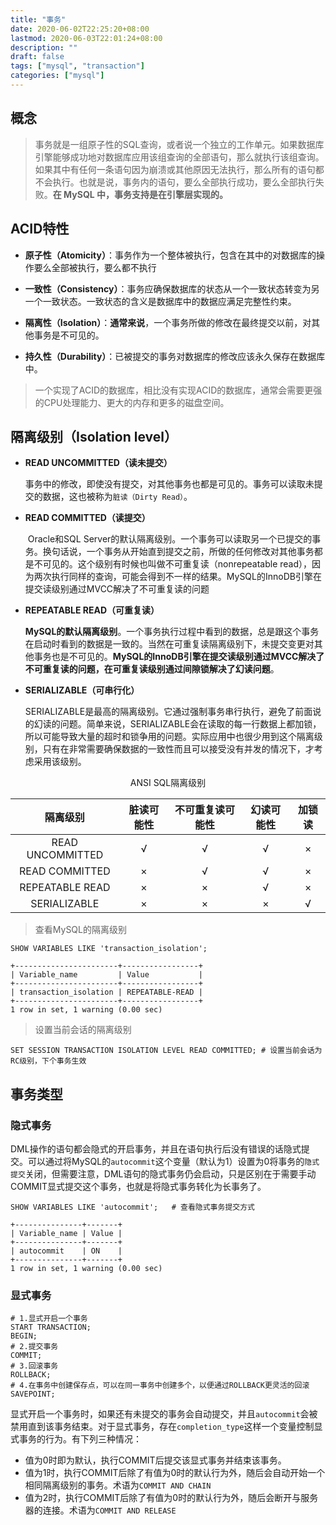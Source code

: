 ```yaml
---
title: "事务"
date: 2020-06-02T22:25:20+08:00
lastmod: 2020-06-03T22:01:24+08:00
description: ""
draft: false
tags: ["mysql", "transaction"]
categories: ["mysql"]
---
```


## 概念

> 事务就是一组原子性的SQL查询，或者说一个独立的工作单元。如果数据库引擎能够成功地对数据库应用该组查询的全部语句，那么就执行该组查询。如果其中有任何一条语句因为崩溃或其他原因无法执行，那么所有的语句都不会执行。也就是说，事务内的语句，要么全部执行成功，要么全部执行失败。**在 MySQL 中，事务支持是在引擎层实现的。**

## ACID特性

- **原子性（Atomicity）**：事务作为一个整体被执行，包含在其中的对数据库的操作要么全部被执行，要么都不执行

- **一致性（Consistency）**：事务应确保数据库的状态从一个一致状态转变为另一个一致状态。一致状态的含义是数据库中的数据应满足完整性约束。

- **隔离性（Isolation）**：**通常来说**，一个事务所做的修改在最终提交以前，对其他事务是不可见的。

- **持久性（Durability）**：已被提交的事务对数据库的修改应该永久保存在数据库中。

  

> 一个实现了ACID的数据库，相比没有实现ACID的数据库，通常会需要更强的CPU处理能力、更大的内存和更多的磁盘空间。

## 隔离级别（Isolation level）

* **READ UNCOMMITTED（读未提交）**

  ​		事务中的修改，即使没有提交，对其他事务也都是可见的。事务可以读取未提交的数据，这也被称为`脏读（Dirty Read）`。

* **READ COMMITTED（读提交）**

  ​		Oracle和SQL Server的默认隔离级别。一个事务可以读取另一个已提交的事务。换句话说，一个事务从开始直到提交之前，所做的任何修改对其他事务都是不可见的。这个级别有时候也叫做不可重复读（nonrepeatable read），因为两次执行同样的查询，可能会得到不一样的结果。MySQL的InnoDB引擎在提交读级别通过MVCC解决了不可重复读的问题

* **REPEATABLE READ（可重复读）**

  ​	   **MySQL的默认隔离级别**。一个事务执行过程中看到的数据，总是跟这个事务在启动时看到的数据是一致的。当然在可重复读隔离级别下，未提交变更对其他事务也是不可见的。**MySQL的InnoDB引擎在提交读级别通过MVCC解决了不可重复读的问题，在可重复读级别通过间隙锁解决了幻读问题**。
  
* **SERIALIZABLE（可串行化）**

  ​		SERIALIZABLE是最高的隔离级别。它通过强制事务串行执行，避免了前面说的幻读的问题。简单来说，SERIALIZABLE会在读取的每一行数据上都加锁，所以可能导致大量的超时和锁争用的问题。实际应用中也很少用到这个隔离级别，只有在非常需要确保数据的一致性而且可以接受没有并发的情况下，才考虑采用该级别。

<div style="text-align: center;">ANSI SQL隔离级别</div>

|     隔离级别     | 脏读可能性 | 不可重复读可能性 | 幻读可能性 | 加锁读 |
| :--------------: | :--------: | :--------------: | :--------: | :----: |
| READ UNCOMMITTED |     √      |        √         |     √      |   ×    |
|  READ COMMITTED  |     ×      |        √         |     √      |   ×    |
| REPEATABLE READ  |     ×      |        ×         |     √      |   ×    |
|   SERIALIZABLE   |     ×      |        ×         |     ×      |   √    |

>  查看MySQL的隔离级别

```mysql
SHOW VARIABLES LIKE 'transaction_isolation';

+-----------------------+-----------------+
| Variable_name         | Value           |
+-----------------------+-----------------+
| transaction_isolation | REPEATABLE-READ |
+-----------------------+-----------------+
1 row in set, 1 warning (0.00 sec)
```

> 设置当前会话的隔离级别

```mysql
SET SESSION TRANSACTION ISOLATION LEVEL READ COMMITTED;	# 设置当前会话为RC级别，下个事务生效
```

## 事务类型

### 隐式事务

DML操作的语句都会隐式的开启事务，并且在语句执行后没有错误的话隐式提交。可以通过将MySQL的`autocommit`这个变量（默认为1）设置为0将事务的`隐式提交`关闭，但需要注意，DML语句的隐式事务仍会启动，只是区别在于需要手动COMMIT显式提交这个事务，也就是将隐式事务转化为长事务了。

```mysql
SHOW VARIABLES LIKE 'autocommit'; 	# 查看隐式事务提交方式

+---------------+-------+
| Variable_name | Value |
+---------------+-------+
| autocommit    | ON    |
+---------------+-------+
1 row in set, 1 warning (0.00 sec)
```

### 显式事务

```mysql
# 1.显式开启一个事务
START TRANSACTION;
BEGIN;
# 2.提交事务
COMMIT;
# 3.回滚事务
ROLLBACK;
# 4.在事务中创建保存点，可以在同一事务中创建多个，以便通过ROLLBACK更灵活的回滚
SAVEPOINT;
```

显式开启一个事务时，如果还有未提交的事务会自动提交，并且`autocommit`会被禁用直到该事务结束。对于显式事务，存在`completion_type`这样一个变量控制显式事务的行为。有下列三种情况：

- 值为0时即为默认，执行COMMIT后提交该显式事务并结束该事务。
- 值为1时，执行COMMIT后除了有值为0时的默认行为外，随后会自动开始一个相同隔离级别的事务。术语为`COMMIT AND CHAIN`
- 值为2时，执行COMMIT后除了有值为0时的默认行为外，随后会断开与服务器的连接。术语为`COMMIT AND RELEASE`




